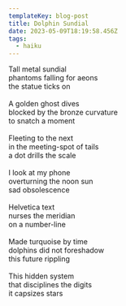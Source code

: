 ```yaml
---
templateKey: blog-post
title: Dolphin Sundial
date: 2023-05-09T18:19:58.456Z
tags:
  - haiku
---
```

Tall metal sundial\
phantoms falling for aeons\
the statue ticks on\
\
A golden ghost dives\
blocked by the bronze curvature\
to snatch a moment\
\
Fleeting to the next\
in the meeting-spot of tails\
a dot drills the scale\
\
I look at my phone\
overturning the noon sun\
sad obsolescence\
\
Helvetica text\
nurses the meridian\
on a number-line\
\
Made turquoise by time\
dolphins did not foreshadow\
this future rippling\
\
This hidden system\
that disciplines the digits\
it capsizes stars